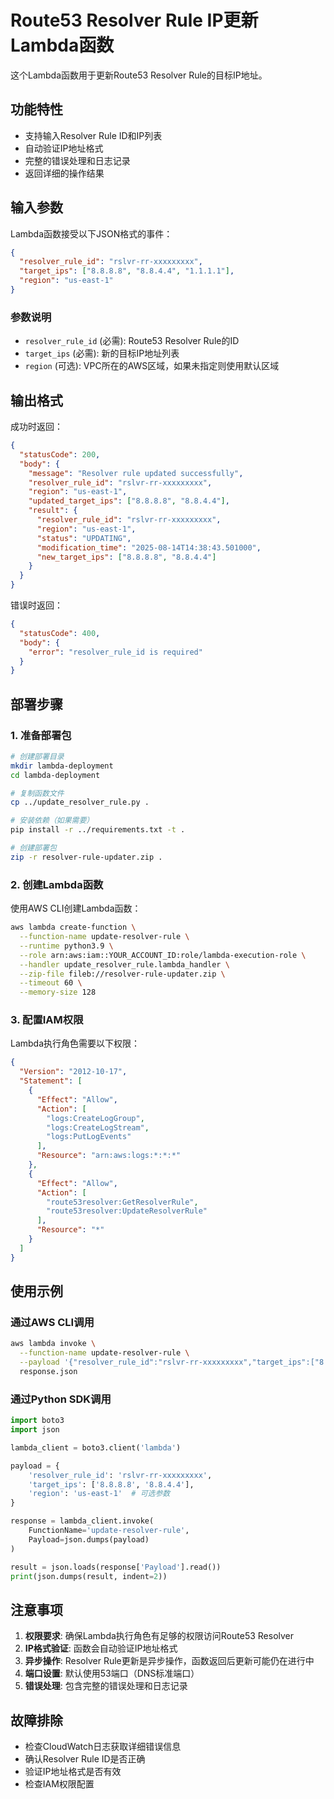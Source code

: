 # Route53 Resolver Rule IP更新Lambda函数

这个Lambda函数用于更新Route53 Resolver Rule的目标IP地址。

## 功能特性

- 支持输入Resolver Rule ID和IP列表
- 自动验证IP地址格式
- 完整的错误处理和日志记录
- 返回详细的操作结果

## 输入参数

Lambda函数接受以下JSON格式的事件：

```json
{
  "resolver_rule_id": "rslvr-rr-xxxxxxxxx",
  "target_ips": ["8.8.8.8", "8.8.4.4", "1.1.1.1"],
  "region": "us-east-1"
}
```

### 参数说明

- `resolver_rule_id` (必需): Route53 Resolver Rule的ID
- `target_ips` (必需): 新的目标IP地址列表
- `region` (可选): VPC所在的AWS区域，如果未指定则使用默认区域

## 输出格式

成功时返回：
```json
{
  "statusCode": 200,
  "body": {
    "message": "Resolver rule updated successfully",
    "resolver_rule_id": "rslvr-rr-xxxxxxxxx",
    "region": "us-east-1",
    "updated_target_ips": ["8.8.8.8", "8.8.4.4"],
    "result": {
      "resolver_rule_id": "rslvr-rr-xxxxxxxxx",
      "region": "us-east-1",
      "status": "UPDATING",
      "modification_time": "2025-08-14T14:38:43.501000",
      "new_target_ips": ["8.8.8.8", "8.8.4.4"]
    }
  }
}
```

错误时返回：
```json
{
  "statusCode": 400,
  "body": {
    "error": "resolver_rule_id is required"
  }
}
```

## 部署步骤

### 1. 准备部署包

```bash
# 创建部署目录
mkdir lambda-deployment
cd lambda-deployment

# 复制函数文件
cp ../update_resolver_rule.py .

# 安装依赖（如果需要）
pip install -r ../requirements.txt -t .

# 创建部署包
zip -r resolver-rule-updater.zip .
```

### 2. 创建Lambda函数

使用AWS CLI创建Lambda函数：

```bash
aws lambda create-function \
  --function-name update-resolver-rule \
  --runtime python3.9 \
  --role arn:aws:iam::YOUR_ACCOUNT_ID:role/lambda-execution-role \
  --handler update_resolver_rule.lambda_handler \
  --zip-file fileb://resolver-rule-updater.zip \
  --timeout 60 \
  --memory-size 128
```

### 3. 配置IAM权限

Lambda执行角色需要以下权限：

```json
{
  "Version": "2012-10-17",
  "Statement": [
    {
      "Effect": "Allow",
      "Action": [
        "logs:CreateLogGroup",
        "logs:CreateLogStream",
        "logs:PutLogEvents"
      ],
      "Resource": "arn:aws:logs:*:*:*"
    },
    {
      "Effect": "Allow",
      "Action": [
        "route53resolver:GetResolverRule",
        "route53resolver:UpdateResolverRule"
      ],
      "Resource": "*"
    }
  ]
}
```

## 使用示例

### 通过AWS CLI调用

```bash
aws lambda invoke \
  --function-name update-resolver-rule \
  --payload '{"resolver_rule_id":"rslvr-rr-xxxxxxxxx","target_ips":["8.8.8.8","8.8.4.4"],"region":"us-east-1"}' \
  response.json
```

### 通过Python SDK调用

```python
import boto3
import json

lambda_client = boto3.client('lambda')

payload = {
    'resolver_rule_id': 'rslvr-rr-xxxxxxxxx',
    'target_ips': ['8.8.8.8', '8.8.4.4'],
    'region': 'us-east-1'  # 可选参数
}

response = lambda_client.invoke(
    FunctionName='update-resolver-rule',
    Payload=json.dumps(payload)
)

result = json.loads(response['Payload'].read())
print(json.dumps(result, indent=2))
```

## 注意事项

1. **权限要求**: 确保Lambda执行角色有足够的权限访问Route53 Resolver
2. **IP格式验证**: 函数会自动验证IP地址格式
3. **异步操作**: Resolver Rule更新是异步操作，函数返回后更新可能仍在进行中
4. **端口设置**: 默认使用53端口（DNS标准端口）
5. **错误处理**: 包含完整的错误处理和日志记录

## 故障排除

- 检查CloudWatch日志获取详细错误信息
- 确认Resolver Rule ID是否正确
- 验证IP地址格式是否有效
- 检查IAM权限配置
